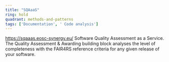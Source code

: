 ```yaml
---
title: "SQAaaS"
ring: hold
quadrant: methods-and-patterns
tags: ['Documentation', ' Code analysis']
---
```

https://sqaaas.eosc-synergy.eu/
Software Quality Assessment as a Service. The Quality Assessment & Awarding building block analyses the level of completeness with the FAIR4RS reference criteria for any given release of your software.
